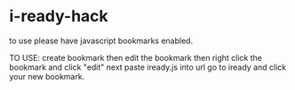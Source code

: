 # i-ready-hack
to use please have javascript bookmarks enabled.


TO USE: create bookmark 
then edit the bookmark then right click the bookmark and click "edit" 
next paste iready.js into url
go to iready and click your new bookmark.
